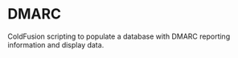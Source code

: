 # DMARC
ColdFusion scripting to populate a database with DMARC reporting information and display data.
